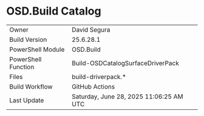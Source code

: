 ﻿# OSD.Build Catalog

| | |
|-|-|
| Owner | David Segura |
| Build Version | 25.6.28.1 |
| PowerShell Module | OSD.Build |
| PowerShell Function | Build-OSDCatalogSurfaceDriverPack |
| Files | build-driverpack.* |
| Build Workflow | GitHub Actions |
| Last Update | Saturday, June 28, 2025 11:06:25 AM UTC |
